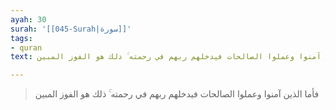 ```yaml
---
ayah: 30
surah: '[[045-Surah|سورة]]'
tags:
- quran
text: فأما الذين آمنوا وعملوا الصالحات فيدخلهم ربهم في رحمته ۚ ذلك هو الفوز المبين

---
```

> فأما الذين آمنوا وعملوا الصالحات فيدخلهم ربهم في رحمته ۚ ذلك هو الفوز المبين
